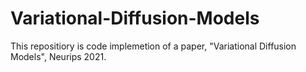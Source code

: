# Variational-Diffusion-Models
This repositiory is code implemetion of a paper, "Variational Diffusion Models", Neurips 2021.
